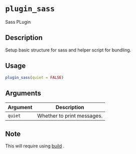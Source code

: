 # `plugin_sass`

Sass PLugin


## Description

Setup basic structure for sass and helper script for
 bundling.


## Usage

```r
plugin_sass(quiet = FALSE)
```


## Arguments

Argument      |Description
------------- |----------------
`quiet`     |     Whether to print messages.


## Note

This will require using [build](#build) .


